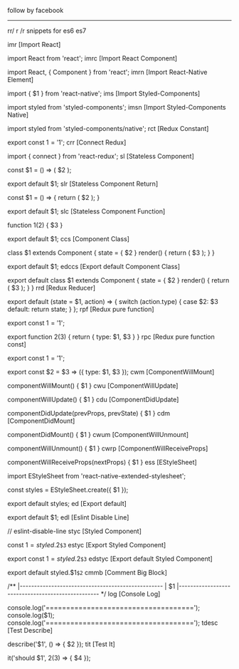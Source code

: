 follow by facebook

---------------------------------------------------------------------------------

rr/ r /r snippets for es6 es7

imr [Import React]

import React from 'react';
imrc [Import React Component]

import React, { Component } from 'react';
imrn [Import React-Native Element]

import { $1 } from 'react-native';
ims [Import Styled-Components]

import styled from 'styled-components';
imsn [Import Styled-Components Native]

import styled from 'styled-components/native';
rct [Redux Constant]

export const $1 = '$1';
crr [Connect Redux]

import { connect } from 'react-redux';
sl [Stateless Component]

const $1 = () => (
  $2
);

export default $1;
slr [Stateless Component Return]

const $1 = () => {
  return (
    $2
  );
}

export default $1;
slc [Stateless Component Function]

function $1($2) {
  $3
}

export default $1;
ccs [Component Class]

class $1 extends Component {
  state = { $2 }
  render() {
    return (
      $3
    );
  }
}

export default $1;
edccs [Export default Component Class]

export default class $1 extends Component {
  state = { $2 }
  render() {
    return (
      $3
    );
  }
}
rrd [Redux Reducer]

export default (state = $1, action) => {
  switch (action.type) {
    case $2:
      $3
    default:
      return state;
  }
};
rpf [Redux pure function]

export const $1 = '$1';

export function $2($3) {
  return {
    type: $1,
    $3
  }
}
rpc [Redux pure function const]

export const $1 = '$1';

export const $2 = $3 => ({
  type: $1,
  $3
});
cwm [ComponentWillMount]

componentWillMount() {
  $1
}
cwu [ComponentWillUpdate]

componentWillUpdate() {
  $1
}
cdu [ComponentDidUpdate]

componentDidUpdate(prevProps, prevState) {
  $1
}
cdm [ComponentDidMount]

componentDidMount() {
  $1
}
cwum [ComponentWillUnmount]

componentWillUnmount() {
  $1
}
cwrp [ComponentWillReceiveProps]

componentWillReceiveProps(nextProps) {
  $1
}
ess [EStyleSheet]

import EStyleSheet from 'react-native-extended-stylesheet';

const styles = EStyleSheet.create({
  $1
});

export default styles;
ed [Export default]

export default $1;
edl [Eslint Disable Line]

// eslint-disable-line
styc [Styled Component]

const $1 = styled.$2`
  $3
`
estyc [Export Styled Component]

export const $1 = styled.$2`
  $3
`
edstyc [Export default Styled Component]

export default styled.$1`
  $2
`
cmmb [Comment Big Block]

/**
|--------------------------------------------------
| $1
|--------------------------------------------------
*/
log [Console Log]

console.log('====================================');
console.log($1);
console.log('====================================');
tdesc [Test Describe]

describe('$1', () => {
  $2
});
tit [Test It]

it('should $1', $2($3) => {
  $4
});
